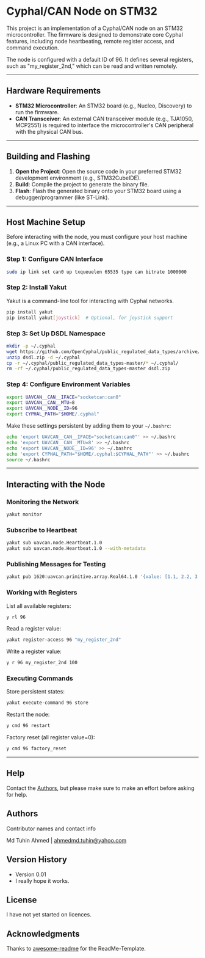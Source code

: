 # Cyphal/CAN Node on STM32

This project is an implementation of a Cyphal/CAN node on an STM32 microcontroller. The firmware is designed to demonstrate core Cyphal features, including node heartbeating, remote register access, and command execution.

The node is configured with a default ID of 96. It defines several registers, such as "my_register_2nd," which can be read and written remotely.

***

## Hardware Requirements

* **STM32 Microcontroller**: An STM32 board (e.g., Nucleo, Discovery) to run the firmware.
* **CAN Transceiver**: An external CAN transceiver module (e.g., TJA1050, MCP2551) is required to interface the microcontroller's CAN peripheral with the physical CAN bus.

***

## Building and Flashing

1.  **Open the Project**: Open the source code in your preferred STM32 development environment (e.g., STM32CubeIDE).
2.  **Build**: Compile the project to generate the binary file.
3.  **Flash**: Flash the generated binary onto your STM32 board using a debugger/programmer (like ST-Link).

***

## Host Machine Setup

Before interacting with the node, you must configure your host machine (e.g., a Linux PC with a CAN interface).

### Step 1: Configure CAN Interface

```bash
sudo ip link set can0 up txqueuelen 65535 type can bitrate 1000000
```

### Step 2: Install Yakut

Yakut is a command-line tool for interacting with Cyphal networks.

```bash
pip install yakut
pip install yakut[joystick]  # Optional, for joystick support
```

### Step 3: Set Up DSDL Namespace

```bash
mkdir -p ~/.cyphal
wget https://github.com/OpenCyphal/public_regulated_data_types/archive/refs/heads/master.zip -O dsdl.zip
unzip dsdl.zip -d ~/.cyphal
cp -r ~/.cyphal/public_regulated_data_types-master/* ~/.cyphal/
rm -rf ~/.cyphal/public_regulated_data_types-master dsdl.zip
```

### Step 4: Configure Environment Variables

```bash
export UAVCAN__CAN__IFACE="socketcan:can0"
export UAVCAN__CAN__MTU=8
export UAVCAN__NODE__ID=96
export CYPHAL_PATH="$HOME/.cyphal"
```

Make these settings persistent by adding them to your `~/.bashrc`:

```bash
echo 'export UAVCAN__CAN__IFACE="socketcan:can0"' >> ~/.bashrc
echo 'export UAVCAN__CAN__MTU=8' >> ~/.bashrc
echo 'export UAVCAN__NODE__ID=96' >> ~/.bashrc
echo 'export CYPHAL_PATH="$HOME/.cyphal:$CYPHAL_PATH"' >> ~/.bashrc
source ~/.bashrc
```

***

## Interacting with the Node

### Monitoring the Network

```bash
yakut monitor
```

### Subscribe to Heartbeat

```bash
yakut sub uavcan.node.Heartbeat.1.0
yakut sub uavcan.node.Heartbeat.1.0 --with-metadata
```


### Publishing Messages for Testing

```bash
yakut pub 1620:uavcan.primitive.array.Real64.1.0 '{value: [1.1, 2.2, 3.3]}'
```

### Working with Registers

List all available registers:

```bash
y rl 96
```

Read a register value:

```bash
yakut register-access 96 "my_register_2nd"
```

Write a register value:

```bash
y r 96 my_register_2nd 100
```

### Executing Commands

Store persistent states:

```bash
yakut execute-command 96 store
```


Restart the node:

```bash
y cmd 96 restart
```


Factory reset (all register value=0):

```bash
y cmd 96 factory_reset
```



***

## Help

Contact the [Authors](##authors), but please make sure to make an effort before asking for help.

## Authors

Contributor names and contact info

Md Tuhin Ahmed | [ahmedmd.tuhin@yahoo.com](ahmedmd.tuhin@yahoo.com)

## Version History

* Version 0.01
* I really hope it works.

## License

I have not yet started on licences.

## Acknowledgments

Thanks to [awesome-readme](https://github.com/matiassingers/awesome-readme) for the ReadMe-Template.

